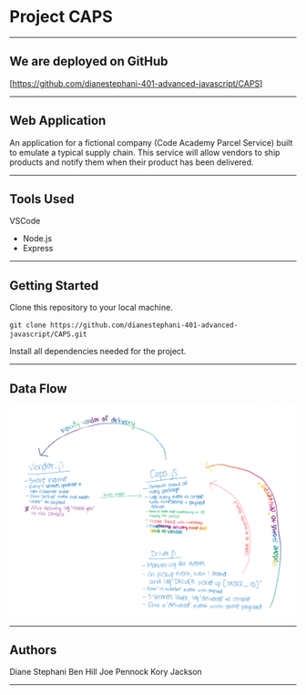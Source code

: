 # Project CAPS

---------------------------------

## We are deployed on GitHub

[https://github.com/dianestephani-401-advanced-javascript/CAPS]

---------------------------------

## Web Application

An application for a fictional company (Code Academy Parcel Service) built to emulate a typical supply chain. This service will allow vendors to ship products and notify them when their product has been delivered.

---------------------------------

## Tools Used

VSCode

- Node.js
- Express

---------------------------------

## Getting Started

Clone this repository to your local machine.

```
git clone https://github.com/dianestephani-401-advanced-javascript/CAPS.git
```

Install all dependencies needed for the project.

---------------------------------

<!-- ## Usage

***[Provide some images of your app that shows how it can be used with brief description as title]***

### Overview of Recent Posts

![Overview of Recent Posts](https://via.placeholder.com/500x250)

### Creating a Post

![Post Creation](https://via.placeholder.com/500x250)

### Enriching a Post

![Enriching Post](https://via.placeholder.com/500x250)

### Viewing Post Details

![Details of Post](https://via.placeholder.com/500x250)

--------------------------- -->

## Data Flow

![Lab 16 Whiteboard](https://github.com/dianestephani-401-advanced-javascript/CAPS/blob/master/assets/Lab%2016%20whiteboard.jpeg)

---------------------------

<!-- ## Data Model

### Overall Project Schema

***[Add a description of your DB schema. Explain the relationships to me.]***
![Database Schema](/assets/img/ERD.png)

--------------------------- -->

## Authors

Diane Stephani
Ben Hill
Joe Pennock
Kory Jackson

------------------------------